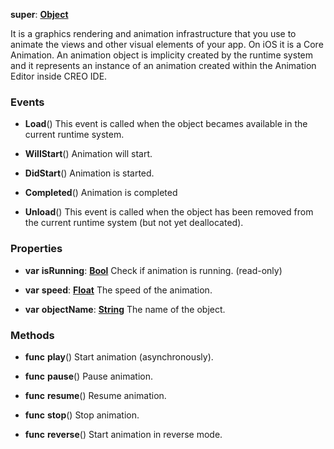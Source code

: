 **super**: **[Object](../gravity/object.md.md)**

It is a graphics rendering and animation infrastructure that you use to animate the views and other visual elements of your app. On iOS it is a Core Animation. An animation object is implicity created by the runtime system and it represents an instance of an animation created within the Animation Editor inside CREO IDE.

### Events

* **Load**()
This event is called when the object becames available in the current runtime system.

* **WillStart**()
Animation will start.

* **DidStart**()
Animation is started.

* **Completed**()
Animation is completed

* **Unload**()
This event is called when the object has been removed from the current runtime system (but not yet deallocated).



### Properties

* **var** **isRunning**: **[Bool](../gravity/bool.md)**
Check if animation is running. \(read-only\)

* **var** **speed**: **[Float](../gravity/float.md)**
The speed of the animation.

* **var** **objectName**: **[String](../gravity/string.md)**
The name of the object.



### Methods

* **func** **play**()
Start animation (asynchronously).

* **func** **pause**()
Pause animation.

* **func** **resume**()
Resume animation.

* **func** **stop**()
Stop animation.

* **func** **reverse**()
Start animation in reverse mode.





